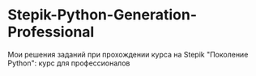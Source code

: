 # Stepik-Python-Generation-Professional
Мои решения заданий при прохождении курса на Stepik "Поколение Python": курс для профессионалов
